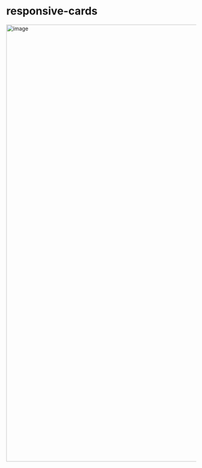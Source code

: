 # responsive-cards
<img width="1161" alt="image" src="https://user-images.githubusercontent.com/43189281/171068307-a6256ce9-247a-4e7a-aa4c-43f39575984c.png">
